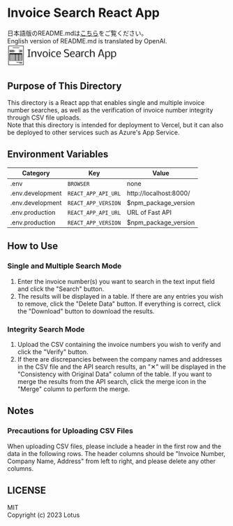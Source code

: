 # Invoice Search React App
日本語版のREADME.mdは[こちら](/README.md)をご覧ください。  
English version of README.md is translated by OpenAI.  
<img src="src/assets/img/Invoice%20Search%20App-logo.png" width="50%">  

## Purpose of This Directory  
This directory is a React app that enables single and multiple invoice number searches, as well as the verification of invoice number integrity through CSV file uploads.    
Note that this directory is intended for deployment to Vercel, but it can also be deployed to other services such as Azure's App Service.  
  
## Environment Variables  
| Category         | Key                  | Value                   |   
| ---------------- | -------------------- | ----------------------- |   
| .env             | `BROWSER`           | none                    |   
| .env.development | `REACT_APP_API_URL` | http://localhost:8000/  |   
| .env.development | `REACT_APP_VERSION` | $npm_package_version    |   
| .env.production  | `REACT_APP_API_URL` | URL of Fast API         |   
| .env.production  | `REACT_APP_VERSION` | $npm_package_version    |   
  
## How to Use  
### Single and Multiple Search Mode  
1. Enter the invoice number(s) you want to search in the text input field and click the "Search" button.  
2. The results will be displayed in a table. If there are any entries you wish to remove, click the "Delete Data" button. If everything is correct, click the "Download" button to download the results.  
  
### Integrity Search Mode  
1. Upload the CSV containing the invoice numbers you wish to verify and click the "Verify" button.  
2. If there are discrepancies between the company names and addresses in the CSV file and the API search results, an "✕" will be displayed in the "Consistency with Original Data" column of the table. If you want to merge the results from the API search, click the merge icon in the "Merge" column to perform the merge.  
  
## Notes  
### Precautions for Uploading CSV Files  
When uploading CSV files, please include a header in the first row and the data in the following rows. The header columns should be "Invoice Number, Company Name, Address" from left to right, and please delete any other columns.  

## LICENSE
MIT  
Copyright (c) 2023 Lotus

